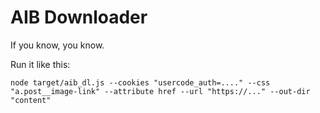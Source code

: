 # AIB Downloader

If you know, you know.

Run it like this:

	node target/aib_dl.js --cookies "usercode_auth=...." --css "a.post__image-link" --attribute href --url "https://..." --out-dir "content"
